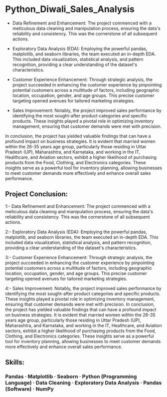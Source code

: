 # Python_Diwali_Sales_Analysis


* Data Refinement and Enhancement: The project commenced with a meticulous data cleaning and manipulation process, ensuring the data's reliability and consistency. This was the cornerstone of all subsequent actions.

* Exploratory Data Analysis (EDA): Employing the powerful pandas, matplotlib, and seaborn libraries, the team executed an in-depth EDA. This included data visualization, statistical analysis, and pattern recognition, providing a clear understanding of the dataset's characteristics.

* Customer Experience Enhancement: Through strategic analysis, the project succeeded in enhancing the customer experience by pinpointing potential customers across a multitude of factors, including geographic location, occupation, gender, and age groups. This precise customer targeting opened avenues for tailored marketing strategies.

* Sales Improvement: Notably, the project improved sales performance by identifying the most sought-after product categories and specific products. These insights played a pivotal role in optimizing inventory management, ensuring that customer demands were met with precision.

In conclusion, the project has yielded valuable findings that can have a profound impact on business strategies. It is evident that married women within the 26-35 years age group, particularly those residing in Uttar Pradesh (UP), Maharashtra, and Karnataka, and working in the IT, Healthcare, and Aviation sectors, exhibit a higher likelihood of purchasing products from the Food, Clothing, and Electronics categories. These insights serve as a powerful tool for inventory planning, allowing businesses to meet customer demands more effectively and enhance overall sales performance.

## Project Conclusion: 

1:- Data Refinement and Enhancement: The project commenced with a meticulous data cleaning and manipulation process, ensuring the data's reliability and consistency. This was the cornerstone of all subsequent actions. 

2:- Exploratory Data Analysis (EDA): Employing the powerful pandas, matplotlib, and seaborn libraries, the team executed an in-depth EDA. This included data visualization, statistical analysis, and pattern recognition, providing a clear understanding of the dataset's characteristics. 

3:- Customer Experience Enhancement: Through strategic analysis, the project succeeded in enhancing the customer experience by pinpointing potential customers across a multitude of factors, including geographic location, occupation, gender, and age groups. This precise customer targeting opened avenues for tailored marketing strategies. 

4:- Sales Improvement: Notably, the project improved sales performance by identifying the most sought-after product categories and specific products. These insights played a pivotal role in optimizing inventory management, ensuring that customer demands were met with precision. In conclusion, the project has yielded valuable findings that can have a profound impact on business strategies. It is evident that married women within the 26-35 years age group, particularly those residing in Uttar Pradesh (UP), Maharashtra, and Karnataka, and working in the IT, Healthcare, and Aviation sectors, exhibit a higher likelihood of purchasing products from the Food, Clothing, and Electronics categories. These insights serve as a powerful tool for inventory planning, allowing businesses to meet customer demands more effectively and enhance overall sales performance. 

## Skills: 
### Pandas · Matplotlib · Seaborn · Python (Programming Language) · Data Cleaning · Exploratory Data Analysis · Pandas (Software) · NumPy
